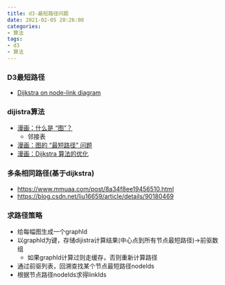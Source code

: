 ```yaml
---
title: d3-最短路径问题
date: 2021-02-05 20:26:08
categories:
- 算法
tags:
- d3
- 算法
---
```


### D3最短路径
* [Dijkstra on node-link diagram](https://bl.ocks.org/fabiovalse/03d07b071257987add9a7ba28a4befb5)

<!-- more -->

### dijistra算法
* [漫画：什么是 “图”？](https://mp.weixin.qq.com/s?__biz=MzIxMjE5MTE1Nw==&mid=2653197523&idx=2&sn=893c01a31446d3c479c312836ae83819&chksm=8c99e609bbee6f1fb0df2fb60edb8fba5166b49ef200ab8fb3af4ff144b3f96b283a34ff776c&mpshare=1&scene=23&srcid=#rd)
    * 邻接表
* [漫画：图的 “最短路径” 问题](https://mp.weixin.qq.com/s?__biz=MzIxMjE5MTE1Nw==&mid=2653197626&idx=1&sn=fca7472af006a7f8890ee84ad7cf1116&chksm=8c99e7e0bbee6ef6faa1a34160a5e135503425e37552e90dfca2fbc10f223dbf3b875e84e418&scene=21#wechat_redirect)
* [漫画：Dijkstra 算法的优化](https://mp.weixin.qq.com/s?__biz=MzIxMjE5MTE1Nw==&mid=2653197794&idx=1&sn=8286ba52dd8e909197324148ffe6b7d7&chksm=8c99e738bbee6e2e16332dea4c5daef34dc2db6166149244c5406b1042c46d166e83e2e6f2df&scene=21#wechat_redirect)


### 多条相同路径(基于dijkstra)
* https://www.mmuaa.com/post/8a34f8ee19456510.html
* https://blog.csdn.net/liu16659/article/details/90180469

### 求路径策略
* 给每幅图生成一个graphId
* 以graphId为键，存储dijistra计算结果(中心点到所有节点最短路径)->前驱数组
    * 如果graphId计算过则走缓存，否则重新计算路径
* 通过前驱列表，回溯查找某个节点最短路径nodeIds
* 根据节点路径nodeIds求得linkIds